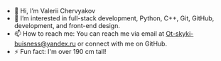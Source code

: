 - 👋 Hi, I’m Valerii Chervyakov
- 👀 I’m interested in full-stack development, Python, C++, Git, GitHub, development, and front-end design.
- 📫 How to reach me: You can reach me via email at Ot-skyki-buisness@yandex.ru or connect with me on GitHub.
- ⚡ Fun fact:  I'm over 190 cm tall!
